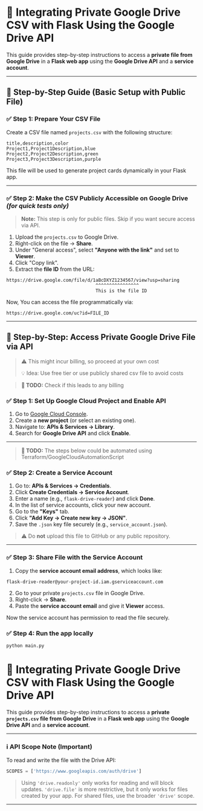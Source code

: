 # 📄 Integrating Private Google Drive CSV with Flask Using the Google Drive API

This guide provides step-by-step instructions to access a **private file from Google Drive** in a 
**Flask web app** using the **Google Drive API** and a **service account**.

---

## 🔧 Step-by-Step Guide (Basic Setup with Public File)

### ✅ Step 1: Prepare Your CSV File

Create a CSV file named `projects.csv` with the following structure:

```csv
title,description,color
Project1,Project1Description,blue
Project2,Project2Description,green
Project3,Project3Description,purple
```

This file will be used to generate project cards dynamically in your Flask app.

---

### ✅ Step 2: Make the CSV Publicly Accessible on Google Drive *(for quick tests only)*

> **Note:** This step is only for public files. Skip if you want secure access via API.

1. Upload the `projects.csv` to Google Drive.
2. Right-click on the file → **Share**.
3. Under "General access", select **"Anyone with the link"** and set to **Viewer**.
4. Click "Copy link".
5. Extract the **file ID** from the URL:

```
https://drive.google.com/file/d/1aBcDXYZ1234567/view?usp=sharing
                                 ^^^^^^^^^^^^^^^^
                                 This is the file ID
```

Now, You can access the file programmatically via:

```
https://drive.google.com/uc?id=FILE_ID
```

---

## 🔧 Step-by-Step: Access Private Google Drive File via API
> ⚠️ This might incur billing, so proceed at your own cost
> 
> 💡 Idea: Use free tier or use publicly shared csv file to avoid costs

> **📝 TODO:** Check if this leads to any billing
> 
### ✅ Step 1: Set Up Google Cloud Project and Enable API
1. Go to [Google Cloud Console](https://console.cloud.google.com/).
2. Create a **new project** (or select an existing one).
3. Navigate to: **APIs & Services → Library**.
4. Search for **Google Drive API** and click **Enable**.

---
> **📝 TODO:** The steps below could be automated using Terraform/GoogleCloudAutomationScript
### ✅ Step 2: Create a Service Account

1. Go to: **APIs & Services → Credentials**.
2. Click **Create Credentials → Service Account**.
3. Enter a name (e.g., `flask-drive-reader`) and click **Done**.
4. In the list of service accounts, click your new account.
5. Go to the **"Keys"** tab.
6. Click **"Add Key → Create new key → JSON"**.
7. Save the `.json` key file securely (e.g., `service_account.json`).

> ⚠️ Do **not** upload this file to GitHub or any public repository.

---

### ✅ Step 3: Share File with the Service Account

1. Copy the **service account email address**, which looks like:
```
flask-drive-reader@your-project-id.iam.gserviceaccount.com
```
2. Go to your private `projects.csv` file in Google Drive.
3. Right-click → **Share**.
4. Paste the **service account email** and give it **Viewer** access.

Now the service account has permission to read the file securely.

### ✅ Step 4: Run the app locally
```commandline
python main.py
```


# 📄 Integrating Private Google Drive CSV with Flask Using the Google Drive API

This guide provides step-by-step instructions to access a **private `projects.csv` file from Google Drive** in a **Flask web app** using the **Google Drive API** and a **service account**.

---

### ℹ️ API Scope Note (Important)

To read and write the file with the Drive API:

```python
SCOPES = ['https://www.googleapis.com/auth/drive']
```

> Using `'drive.readonly'` only works for reading and will block updates.
> `'drive.file'` is more restrictive, but it only works for files created by your app. For shared files, use the broader `'drive'` scope.

---
